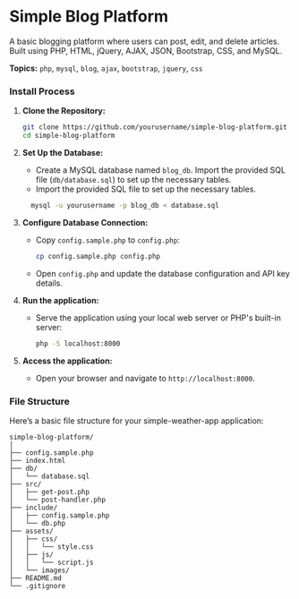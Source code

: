 # Simple Blog Platform
A basic blogging platform where users can post, edit, and delete articles. Built using PHP, HTML, jQuery, AJAX, JSON, Bootstrap, CSS, and MySQL.

**Topics:** `php`, `mysql`, `blog`, `ajax`, `bootstrap`, `jquery`, `css`

### Install Process

1. **Clone the Repository:**
   ```sh
   git clone https://github.com/yourusername/simple-blog-platform.git
   cd simple-blog-platform
   ```

2. **Set Up the Database:**
    - Create a MySQL database named `blog_db`.
      Import the provided SQL file (`db/database.sql`) to set up the necessary tables.
    - Import the provided SQL file to set up the necessary tables.
    ```sh
      mysql -u yourusername -p blog_db < database.sql
    ```

3. **Configure Database Connection:**
    - Copy `config.sample.php` to `config.php`:
      ```sh
      cp config.sample.php config.php
      ```
    - Open `config.php` and update the database configuration and API key details.

4. **Run the application:**
    - Serve the application using your local web server or PHP's built-in server:
      ```sh
      php -S localhost:8000
      ```

5. **Access the application:**
    - Open your browser and navigate to `http://localhost:8000`.


### File Structure

Here’s a basic file structure for your simple-weather-app application:

```
simple-blog-platform/
│
├── config.sample.php
├── index.html
├── db/
│   └── database.sql
├── src/
│   ├── get-post.php
│   └── post-handler.php
├── include/
│   ├── config.sample.php
│   └── db.php
├── assets/
│   ├── css/
│   │   └── style.css
│   ├── js/
│   │   └── script.js
│   └── images/
├── README.md
└── .gitignore
